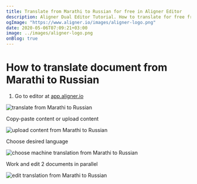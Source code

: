 ```yaml
---
title: Translate from Marathi to Russian for free in Aligner Editor
description: Aligner Dual Editor Tutorial. How to translate for free from Marathi to Russian. Aligner is multilingual document management platform. 
ogImage: "https://www.aligner.io/images/aligner-logo.png"
date: 2020-05-06T07:09:21+03:00
image: ../images/aligner-logo.png
onBlog: true
---
```


# How to translate document from Marathi to Russian

1. Go to editor at [app.aligner.io](https://app.aligner.io "Aligner App web page")

![translate from Marathi to Russian](../aligner-blank-editor.png "translate from Marathi to Russian")

Copy-paste content or upload content

![upload content from Marathi to Russian](../aligner-uploaded-document.png "upload content from Marathi to Russian")

Choose desired language

![choose machine translation from Marathi to Russian](../aligner-language-dropdown.png "choose machine translation from Marathi to Russian")

Work and edit 2 documents in parallel

![edit translation from Marathi to Russian](../aligner-double-sitded-editor.png "edit translation from Marathi to Russian")

